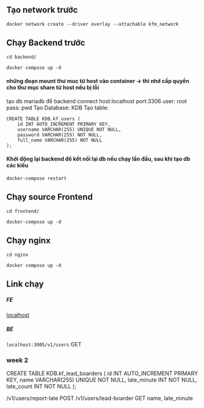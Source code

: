 ## Tạo network trước
`docker network create --driver overlay --attachable kfm_network`


## Chạy Backend trước
`cd backend/`

`docker compose up -d`
#### những đoạn mount thư muc từ host vào container -> thì nhớ cấp quyền cho thư mục share từ host nếu bị lỗi
tạo db mariadb để backend connect
host:localhost
port:3306
user: root
pass: pwd
Tạo Database: KDB
Tạo table: 
```
CREATE TABLE KDB.kf_users (
    id INT AUTO_INCREMENT PRIMARY KEY,
    username VARCHAR(255) UNIQUE NOT NULL,
    password VARCHAR(255) NOT NULL,
    full_name VARCHAR(255) NOT NULL
);
```
#### Khởi động lại backend để kết nối lại db nếu chạy lần đầu, sau khi tạo db các kiểu
`docker-compose restart`


## Chạy source Frontend
`cd frontend/`

`docker-compose up -d`



## Chạy nginx
`cd nginx`

`docker compose up -d`


## Link chạy
##### FE
[localhost](http://localhost)

##### BE
`localhost:3005/v1/users` GET


### week 2


CREATE TABLE KDB.kf_lead_boarders (
    id INT AUTO_INCREMENT PRIMARY KEY,
    name VARCHAR(255) UNIQUE NOT NULL,
    late_minute INT NOT NULL,
    late_count INT NOT NULL
);

/v1/users/report-late POST
/v1/users/lead-boarder GET
name, late_minute